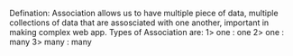 Defination: Association allows us to have multiple piece of data, multiple collections of data that are assosciated with one another, important in making complex web app.
          Types of Association are:
              1> one : one
              2> one : many
              3> many : many
